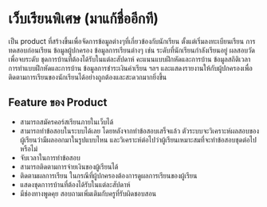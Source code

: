 # เว็บเรียนพิเศษ (มาแก้ชื่ออีกที)
เป็น product ที่สร้างขึ้นเพื่อจัดการข้อมูลต่างๆที่เกี่ยวข้องกับนักเรียน ตั้งแต่เริ่มลงทะเบียนเรียน การทดสอบก่อนเรียน ข้อมูลผู้ปกครอง ข้อมูลการเรียนต่างๆ เช่น ระดับที่นักเรียนกำลังเรียนอยู่ ผลสอบวัดเพื่อจบระดับ ชุดการบ้านที่ต้องได้รับในแต่ละสัปดาห์ คะแนนแบบฝึกหัดและการบ้าน ข้อมูลสถิติเวลาการทำแบบฝึกหัดและการบ้าน ข้อมูลการชำระเงินค่าเรียน ฯลฯ และแสดงรายงานให้กับผู้ปกครองเพื่อติดตามการเรียนของนักเรียนได้อย่างถูกต้องและสะดวกมากยิ่งขึ้น
## Feature ของ Product
* สามารถสมัครคอร์สเรียนภายในเว็บได้
* สามารถทำข้อสอบในระบบได้เลย โดยหลังจากทำข้อสอบเสร็จแล้ว ตัวระบบจะวิเคราะห์ผลสอบของผู้เรียนว่ามีผลออกมาในรูปแบบไหน และวิเคราะห์ต่อไปว่าผู้เรียนเหมาะสมที่จะทำข้อสอบชุดต่อไปหรือไม่
* จับเวลาในการทำข้อสอบ
* สามารถติดตามการจ่ายเงินของผู้เรียนได้
* ติดตามผลการเรียน ในกรณีที่ผู้ปกครองต้องการดูผลการเรียนของผู้เรียน
* แสดงชุดกาารบ้านที่ต้องได้รับในแต่ละสัปดาห์
* มีช่องทางพูดคุย สอบถามเพิ่มเติมกับครูที่รับผิดชอบสอน
